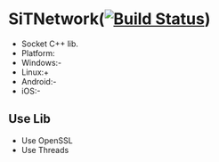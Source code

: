 SiTNetwork([![Build Status](https://travis-ci.org/Dzhekson6000/SiTNetwork.svg)](https://travis-ci.org/Dzhekson6000/SiTNetwork))
======

  * Socket C++ lib.
  * Platform:
  * Windows:-
  * Linux:+
  * Android:-
  * iOS:-

Use Lib
-----------------------
  * Use OpenSSL
  * Use Threads
